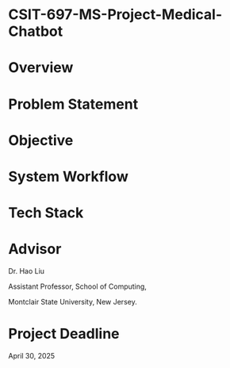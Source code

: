 # CSIT-697-MS-Project-Medical-Chatbot

# Overview

# Problem Statement

# Objective

# System Workflow

# Tech Stack

# Advisor

Dr. Hao Liu

Assistant Professor, School of Computing,

Montclair State University, New Jersey.

# Project Deadline 

April 30, 2025
